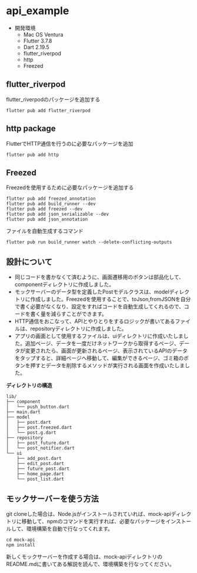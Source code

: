 # api_example

- 開発環境
  - Mac OS Ventura
  - Flutter 3.7.8
  - Dart 2.19.5
  - flutter_riverpod
  - http
  - Freezed

## flutter_riverpod
flutter_riverpodのパッケージを追加する
```
flutter pub add flutter_riverpod
```

## http package
FlutterでHTTP通信を行うのに必要なパッケージを追加
```
flutter pub add http
```

## Freezed
Freezedを使用するために必要なパッケージを追加する
```
flutter pub add freezed_annotation
flutter pub add build_runner --dev
flutter pub add freezed --dev
flutter pub add json_serializable --dev
flutter pub add json_annotation
```
ファイルを自動生成するコマンド
```
flutter pub run build_runner watch --delete-conflicting-outputs
```

## 設計について
- 同じコードを書かなくて済むように、画面遷移用のボタンは部品化して、componentディレクトリに作成しました。
- モックサーバーのデータ型を定義したPostモデルクラスは、modelディレクトリに作成しました。Freezedを使用することで、toJson,fromJSONを自分で書く必要がなくなり、設定をすればコードを自動生成してくれるので、コードを書く量を減らすことができます。
- HTTP通信をおこなって、APIとやりとりをするロジックが書いてあるファイルは、repositoryディレクトリに作成しました。
- アプリの画面として使用するファイルは、uiディレクトリに作成いたしました。追加ページ、データを一度だけネットワークから取得するページ、データが変更されたら、画面が更新されるページ、表示されているAPIのデータをタップすると、詳細ページへ移動して、編集ができるページ、ゴミ箱のボタンを押すとデータを削除するメソッドが実行される画面を作成いたしました。

**ディレクトリの構造**
```
lib/
├── component
│   └── push_button.dart
├── main.dart
├── model
│   ├── post.dart
│   ├── post.freezed.dart
│   └── post.g.dart
├── repository
│   ├── post_future.dart
│   └── post_notifier.dart
└── ui
    ├── add_post.dart
    ├── edit_post.dart
    ├── future_post.dart
    ├── home_page.dart
    └── post_list.dart
```

## モックサーバーを使う方法
git cloneした場合は、Node.jsがインストールされていれば、mock-apiディレクトリに移動して、npmのコマンドを実行すれば、必要なパッケージをインストールして、環境構築を自動で行なってくれます。

```
cd mock-api
npm install
```
新しくモックサーバーを作成する場合は、mock-apiディレクトリのREADME.mdに書いてある解説を読んで、環境構築を行なってください。